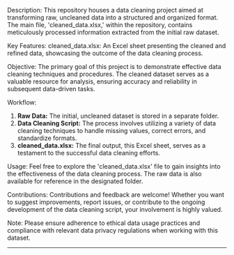 
Description:
This repository houses a data cleaning project aimed at transforming raw, uncleaned data into a structured and organized format. The main file, 'cleaned_data.xlsx,' within the repository, contains meticulously processed information extracted from the initial raw dataset.

Key Features:
cleaned_data.xlsx: An Excel sheet presenting the cleaned and refined data, showcasing the outcome of the data cleaning process.

Objective:
The primary goal of this project is to demonstrate effective data cleaning techniques and procedures. The cleaned dataset serves as a valuable resource for analysis, ensuring accuracy and reliability in subsequent data-driven tasks.

Workflow:
1. **Raw Data:** The initial, uncleaned dataset is stored in a separate folder.
2. **Data Cleaning Script:** The process involves utilizing a variety of data cleaning techniques to handle missing values, correct errors, and standardize formats.
3. **cleaned_data.xlsx:** The final output, this Excel sheet, serves as a testament to the successful data cleaning efforts.

Usage:
Feel free to explore the 'cleaned_data.xlsx' file to gain insights into the effectiveness of the data cleaning process. The raw data is also available for reference in the designated folder.

Contributions:
Contributions and feedback are welcome! Whether you want to suggest improvements, report issues, or contribute to the ongoing development of the data cleaning script, your involvement is highly valued.

Note:
Please ensure adherence to ethical data usage practices and compliance with relevant data privacy regulations when working with this dataset.

---

